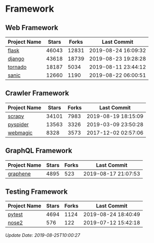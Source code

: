 # Framework

## Web Framework

| Project Name | Stars | Forks | Last Commit |
| ------------ | ----- | ----- | ----------- |
| [flask](https://github.com/pallets/flask) | 46043 | 12831 | 2019-08-24 16:09:32 |
| [django](https://github.com/django/django) | 43618 | 18739 | 2019-08-23 19:28:28 |
| [tornado](https://github.com/tornadoweb/tornado) | 18187 | 5034 | 2019-08-11 23:44:12 |
| [sanic](https://github.com/huge-success/sanic) | 12660 | 1190 | 2019-08-22 06:00:51 |

## Crawler Framework

| Project Name | Stars | Forks | Last Commit |
| ------------ | ----- | ----- | ----------- |
| [scrapy](https://github.com/scrapy/scrapy) | 34101 | 7983 | 2019-08-19 18:15:09 |
| [pyspider](https://github.com/binux/pyspider) | 13563 | 3326 | 2019-03-09 23:50:28 |
| [webmagic](https://github.com/code4craft/webmagic) | 8328 | 3573 | 2017-12-02 02:57:06 |

## GraphQL Framework

| Project Name | Stars | Forks | Last Commit |
| ------------ | ----- | ----- | ----------- |
| [graphene](https://github.com/graphql-python/graphene) | 4895 | 523 | 2019-08-17 21:07:53 |

## Testing Framework

| Project Name | Stars | Forks | Last Commit |
| ------------ | ----- | ----- | ----------- |
| [pytest](https://github.com/pytest-dev/pytest) | 4694 | 1124 | 2019-08-24 18:40:49 |
| [nose2](https://github.com/nose-devs/nose2) | 576 | 122 | 2019-07-12 15:42:18 |

*Update Date: 2019-08-25T10:00:27*